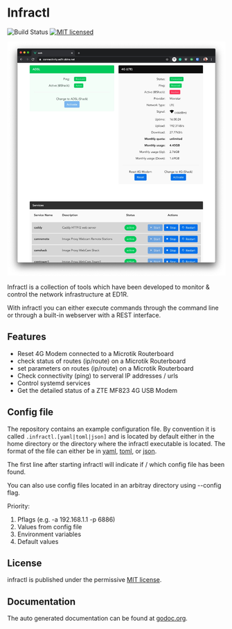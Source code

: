 # Infractl

![Build Status](https://github.com/dh1tw/infractl/workflows/Cross%20Platform%20build/badge.svg?branch=master)
[![MIT licensed](https://img.shields.io/badge/license-MIT-blue.svg)](https://img.shields.io/badge/license-MIT-blue.svg)

![Screenshot infractl web interface](.assets/infractl-web.jpeg)

Infractl is a collection of tools which have been developed to monitor
& control the network infrastructure at ED1R.

With infractl you can either execute commands through the command line
or through a built-in webserver with a REST interface.

## Features

- Reset 4G Modem connected to a Microtik Routerboard
- check status of routes (ip/route) on a Microtik Routerboard
- set parameters on routes (ip/route) on a Microtik Routerboard
- Check connectivity (ping) to serveral IP addresses / urls
- Control systemd services
- Get the detailed status of a ZTE MF823 4G USB Modem

## Config file

The repository contains an example configuration file. By convention it is called
`.infractl.[yaml|toml|json]` and is located by default either in the
home directory or the directory where the infractl executable is located.
The format of the file can either be in
[yaml](https://en.wikipedia.org/wiki/YAML),
[toml](https://github.com/toml-lang/toml), or
[json](https://en.wikipedia.org/wiki/JSON).

The first line after starting infractl will indicate if / which config
file has been found.

You can also use config files located in an arbitray directory using --config flag.

Priority:

1. Pflags (e.g. -a 192.168.1.1 -p 6886)
2. Values from config file
3. Environment variables
4. Default values

## License

infractl is published under the permissive [MIT license](https://github.com/dh1tw/infractl/blob/master/LICENSE).

## Documentation

The auto generated documentation can be found at
[godoc.org](https://godoc.org/github.com/dh1tw/infractl).
